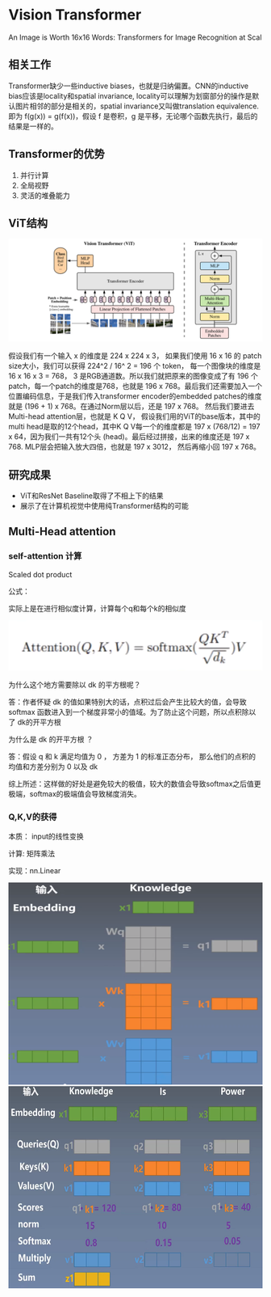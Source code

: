 # Vision Transformer
An Image is Worth 16x16 Words: Transformers for Image Recognition at Scal



## 相关工作

Transformer缺少一些inductive biases，也就是归纳偏置。CNN的inductive bias应该是locality和spatial invariance, locality可以理解为划窗部分的操作是默认图片相邻的部分是相关的，spatial invariance又叫做translation equivalence. 即为 f(g(x)) = g(f(x))，假设 f 是卷积，g 是平移，无论哪个函数先执行，最后的结果是一样的。


## Transformer的优势

1. 并行计算
2. 全局视野
3. 灵活的堆叠能力


## ViT结构

<img src="https://github.com/xiaoxingchen505/SOA_Deep_Learning/blob/main/images/vit2.png">

假设我们有一个输入 x 的维度是 224 x 224 x 3， 如果我们使用 16 x 16 的 patch size大小，我们可以获得 224^2 / 16^ 2 = 196 个 token， 每一个图像块的维度是 16 x 16 x 3 = 768， 3 是RGB通道数。所以我们就把原来的图像变成了有 196 个patch，每一个patch的维度是768，也就是 196 x 768。最后我们还需要加入一个位置编码信息，于是我们传入transformer encoder的embedded patches的维度就是 (196 + 1) x 768。在通过Norm层以后，还是 197 x 768。 然后我们要进去 Multi-head attention层，也就是 K Q V， 假设我们用的ViT的base版本，其中的multi head是取的12个head，其中K Q V每一个的维度都是 197 x (768/12) = 197 x 64，因为我们一共有12个头 (head)。最后经过拼接，出来的维度还是 197 x 768. MLP层会把输入放大四倍，也就是 197 x 3012， 然后再缩小回 197 x 768。

## 研究成果

* ViT和ResNet Baseline取得了不相上下的结果
* 展示了在计算机视觉中使用纯Transformer结构的可能


## Multi-Head attention


### self-attention 计算

Scaled dot product

公式：

实际上是在进行相似度计算，计算每个q和每个k的相似度

<img src="https://github.com/xiaoxingchen505/SOA_Deep_Learning/blob/main/images/vit3.png">

为什么这个地方需要除以 dk 的平方根呢？ 

答：作者怀疑 dk 的值如果特别大的话，点积过后会产生比较大的值，会导致 softmax 函数进入到一个梯度非常小的值域。为了防止这个问题，所以点积除以了 dk的开平方根

为什么是 dk 的开平方根 ？

答：假设 q 和 k 满足均值为 0 ， 方差为 1 的标准正态分布， 那么他们的点积的均值和方差分别为 0 以及 dk

综上所述：这样做的好处是避免较大的极值，较大的数值会导致softmax之后值更极端，softmax的极端值会导致梯度消失。

### Q,K,V的获得

本质： input的线性变换

计算: 矩阵乘法

实现：nn.Linear

<img src="https://github.com/xiaoxingchen505/SOA_Deep_Learning/blob/main/images/vit4.png" width="800" height="400">

<img src="https://github.com/xiaoxingchen505/SOA_Deep_Learning/blob/main/images/vit5.png" width="800" height="400">

